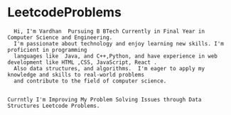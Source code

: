 # LeetcodeProblems


      Hi, I'm Vardhan  Pursuing B BTech Currently in Final Year in Computer Science and Engineering.
      I'm passionate about technology and enjoy learning new skills. I'm proficient in programming
      languages like  Java, and C++,Python, and have experience in web development like HTML ,CSS, JavaScript, React .  
      Also data structures, and algorithms.  I'm eager to apply my knowledge and skills to real-world problems 
      and contribute to the field of computer science.


    Currntly I'm Improving My Problem Solving Issues through Data Structures Leetcode Problems.
  




